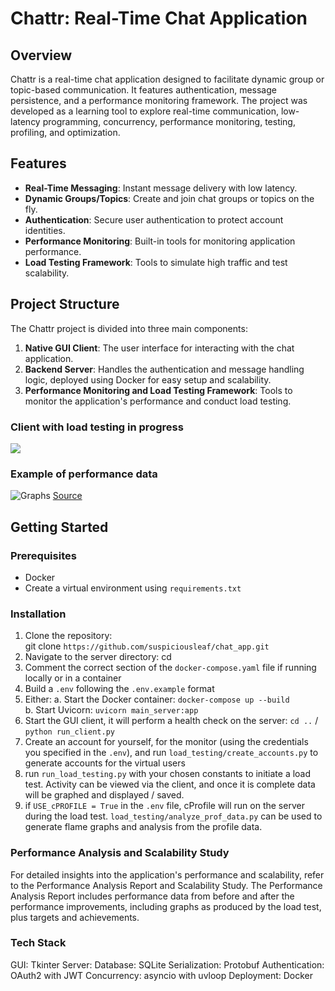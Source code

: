 # Chattr: Real-Time Chat Application

## Overview  
Chattr is a real-time chat application designed to facilitate dynamic group or topic-based communication. It features authentication, message persistence, and a performance monitoring framework. The project was developed as a learning tool to explore real-time communication, low-latency programming, concurrency, performance monitoring, testing, profiling, and optimization.

## Features  
- **Real-Time Messaging**: Instant message delivery with low latency.  
- **Dynamic Groups/Topics**: Create and join chat groups or topics on the fly.  
- **Authentication**: Secure user authentication to protect account identities.  
- **Performance Monitoring**: Built-in tools for monitoring application performance.  
- **Load Testing Framework**: Tools to simulate high traffic and test scalability.  

## Project Structure  
The Chattr project is divided into three main components:  
1. **Native GUI Client**: The user interface for interacting with the chat application.  
2. **Backend Server**: Handles the authentication and message handling logic, deployed using Docker for easy setup and scalability.  
3. **Performance Monitoring and Load Testing Framework**: Tools to monitor the application's performance and conduct load testing.  

### Client with load testing in progress
![](demo.gif)

### Example of performance data
 ![Graphs](https://i.imgur.com/JRoV4dQ.png)
 [Source](https://i.imgur.com/JRoV4dQ.png)

## Getting Started  
### Prerequisites  
- Docker  
- Create a virtual environment using `requirements.txt`

### Installation  
1. Clone the repository:  
   git clone `https://github.com/suspiciousleaf/chat_app.git`
2. Navigate to the server directory:
   cd 
3. Comment the correct section of the `docker-compose.yaml` file if running locally or in a container
4. Build a `.env` following the `.env.example` format
5. Either:
   a. Start the Docker container:
      `docker-compose up --build`  
   b. Start Uvicorn:
      `uvicorn main_server:app`
6. Start the GUI client, it will perform a health check on the server:
   `cd ..` / `python run_client.py`
7. Create an account for yourself, for the monitor (using the credentials you specified in the `.env`), and run `load_testing/create_accounts.py` to generate accounts for the virtual users
8. run `run_load_testing.py` with your chosen constants to initiate a load test. Activity can be viewed via the client, and once it is complete data will be graphed and displayed / saved.
9.  if `USE_cPROFILE = True` in the `.env` file, cProfile will run on the server during the load test. `load_testing/analyze_prof_data.py` can be used to generate flame graphs and analysis from the profile data.

### Performance Analysis and Scalability Study
For detailed insights into the application's performance and scalability, refer to the Performance Analysis Report and Scalability Study. The Performance Analysis Report includes performance data from before and after the performance improvements, including graphs as produced by the load test, plus targets and achievements. 

### Tech Stack

GUI: Tkinter
Server: 
Database: SQLite
Serialization: Protobuf
Authentication: OAuth2 with JWT
Concurrency: asyncio with uvloop
Deployment: Docker
